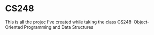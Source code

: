 # CS248
This is all the projec I've created while taking the class CS248: Object-Oriented Programming and Data Structures
